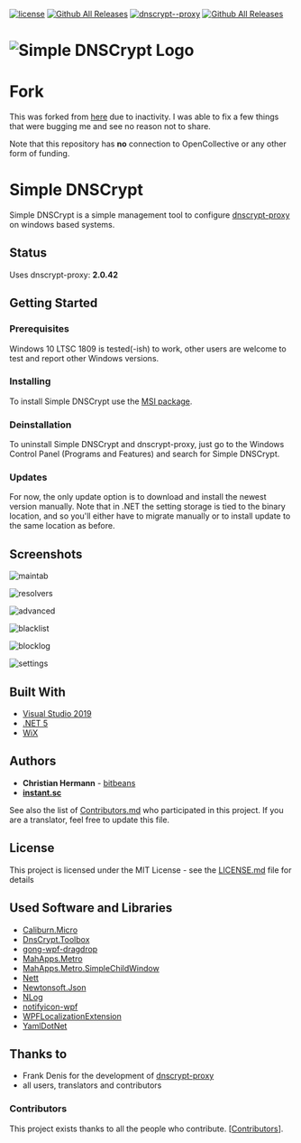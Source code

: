 [![license](https://img.shields.io/github/license/instantsc/SimpleDnsCrypt.svg?style=flat-square)](https://github.com/instantsc/SimpleDnsCrypt/blob/master/LICENSE.md) 
[![Github All Releases](https://img.shields.io/github/release/instantsc/SimpleDnsCrypt.svg?style=flat-square&include_prereleases)](https://github.com/instantsc/SimpleDnsCrypt/releases/latest) 
[![dnscrypt--proxy](https://img.shields.io/badge/dnscrypt--proxy-2.0.42-orange.svg?style=flat-square)](https://github.com/jedisct1/dnscrypt-proxy) 
[![Github All Releases](https://img.shields.io/github/downloads/instantsc/SimpleDnsCrypt/total.svg?style=flat-square)](https://github.com/instantsc/SimpleDnsCrypt/releases/latest) 


# ![Simple DNSCrypt Logo](img/logo_with_text.png)

# Fork
This was forked from [here](https://github.com/bitbeans/SimpleDnsCrypt) due to inactivity. I was able to fix a few things that were bugging me and see no reason not to share.

Note that this repository has **no** connection to OpenCollective or any other form of funding.

# Simple DNSCrypt
Simple DNSCrypt is a simple management tool to configure [dnscrypt-proxy](https://github.com/jedisct1/dnscrypt-proxy) on windows based systems. 

## Status

Uses dnscrypt-proxy: **2.0.42**


## Getting Started


### Prerequisites

Windows 10 LTSC 1809 is tested(-ish) to work, other users are welcome to test and report other Windows versions.

### Installing

To install Simple DNSCrypt use the [MSI package](https://github.com/instantsc/SimpleDnsCrypt/releases/download/0.7.2-beta1/SimpleDNSCrypt.msi).

### Deinstallation

To uninstall Simple DNSCrypt and dnscrypt-proxy, just go to the Windows Control Panel (Programs and Features) and search for Simple DNSCrypt.

### Updates

For now, the only update option is to download and install the newest version manually. Note that in .NET the setting storage is tied to the binary location, and so you'll either have to migrate manually or to install update to the same location as before.

## Screenshots

![maintab](img/preview/mainmenu.png)

![resolvers](img/preview/resolvers.png)

![advanced](img/preview/advancedsettings.png)

![blacklist](img/preview/blacklist.png)

![blocklog](img/preview/blocklog.png)

![settings](img/preview/settings.png)

## Built With

* [Visual Studio 2019](https://www.visualstudio.com/downloads/)
* [.NET 5](https://dotnet.microsoft.com/download/dotnet)
* [WiX](https://wixtoolset.org/)

## Authors

* **Christian Hermann** - [bitbeans](https://github.com/bitbeans)
* [**instant.sc**](https://github.com/instantsc)

See also the list of [Contributors.md](Contributors.md) who participated in this project. 
If you are a translator, feel free to update this file.

## License

This project is licensed under the MIT License - see the [LICENSE.md](LICENSE.md) file for details

## Used Software and Libraries

- [Caliburn.Micro](https://github.com/Caliburn-Micro/Caliburn.Micro)
- [DnsCrypt.Toolbox](https://github.com/bitbeans/DnsCrypt.Toolbox)
- [gong-wpf-dragdrop](https://github.com/punker76/gong-wpf-dragdrop)
- [MahApps.Metro](https://github.com/MahApps/MahApps.Metro)
- [MahApps.Metro.SimpleChildWindow](https://github.com/punker76/MahApps.Metro.SimpleChildWindow)
- [Nett](https://github.com/paiden/Nett)
- [Newtonsoft.Json](https://github.com/JamesNK/Newtonsoft.Json)
- [NLog](https://github.com/nlog/NLog)
- [notifyicon-wpf](https://bitbucket.org/hardcodet/notifyicon-wpf/src)
- [WPFLocalizationExtension](https://github.com/SeriousM/WPFLocalizationExtension)
- [YamlDotNet](https://github.com/aaubry/YamlDotNet)


## Thanks to

* Frank Denis for the development of [dnscrypt-proxy](https://github.com/jedisct1/dnscrypt-proxy)
* all users, translators and contributors

### Contributors

This project exists thanks to all the people who contribute. [[Contributors](Contributors.md)].